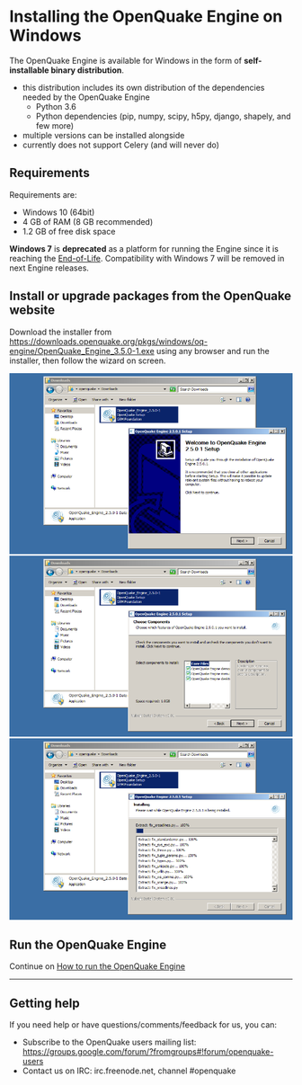 # Installing the OpenQuake Engine on Windows

The OpenQuake Engine is available for Windows in the form of **self-installable binary distribution**.

- this distribution includes its own distribution of the dependencies needed by the OpenQuake Engine
    - Python 3.6
    - Python dependencies (pip, numpy, scipy, h5py, django, shapely, and few more)
- multiple versions can be installed alongside
- currently does not support Celery (and will never do)

## Requirements

Requirements are:

- Windows 10 (64bit)
- 4 GB of RAM (8 GB recommended)
- 1.2 GB of free disk space

**Windows 7** is **deprecated** as a platform for running the Engine since it is reaching the [End-of-Life](https://www.microsoft.com/en-us/windowsforbusiness/end-of-windows-7-support). Compatibility with Windows 7 will be removed in next Engine releases.

## Install or upgrade packages from the OpenQuake website

Download the installer from https://downloads.openquake.org/pkgs/windows/oq-engine/OpenQuake_Engine_3.5.0-1.exe using any browser and run the installer, then follow the wizard on screen.

![installer-screenshot-1](../img/win-installer-1.png)
![installer-screenshot-2](../img/win-installer-2.png)
![installer-screenshot-3](../img/win-installer-3.png)

## Run the OpenQuake Engine

Continue on [How to run the OpenQuake Engine](../running/windows.md)

***

## Getting help
If you need help or have questions/comments/feedback for us, you can:
  * Subscribe to the OpenQuake users mailing list: https://groups.google.com/forum/?fromgroups#!forum/openquake-users
  * Contact us on IRC: irc.freenode.net, channel #openquake
